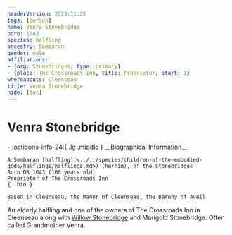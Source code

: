 ```yaml
---
headerVersion: 2023.11.25
tags: [person]
name: Venra Stonebridge
born: 1643
species: halfling
ancestry: Sembaran
gender: male
affiliations:
- {org: Stonebridges, type: primary}
- {place: The Crossroads Inn, title: Proprietor, start: 1}
whereabouts: Cleenseau
title: Venra Stonebridge
hide: [toc]
---
```


# Venra Stonebridge
<div class="grid cards ext-narrow-margin ext-one-column" markdown>
- :octicons-info-24:{ .lg .middle } __Biographical Information__

    A Sembaran [halfling](<../../species/children-of-the-embodied-gods/halflings/halflings.md>) (he/him), of the Stonebridges  
    Born DR 1643 (106 years old)  
    Proprietor of The Crossroads Inn  
    { .bio }

    Based in Cleenseau, the Manor of Cleenseau, the Barony of Aveil
</div>


An elderly halfling and one of the owners of The Crossroads Inn in Cleenseau along with [Willow Stonebridge](<./willow-stonebridge.md>) and Marigold Stonebridge. Often called Grandmother Venra.